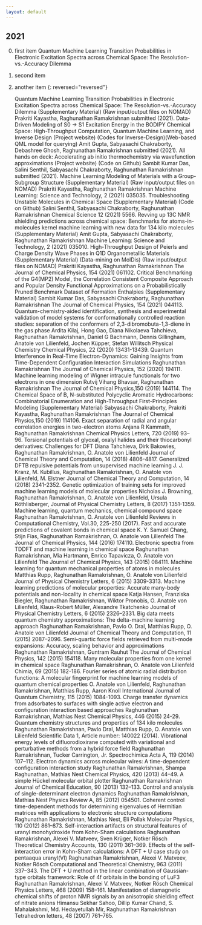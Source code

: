 ```yaml
---
layout: default
---
```


## 2021

0. first item Quantum Machine Learning Transition Probabilities in Electronic Excitation Spectra across Chemical Space: The Resolution-vs.-Accuracy Dilemma
0. second item
0. another item
{: reversed="reversed"}

    Quantum Machine Learning Transition Probabilities in Electronic Excitation Spectra across Chemical Space: The Resolution-vs.-Accuracy Dilemma (Supplementary Material) (Raw input/output files on NOMAD)
    Prakriti Kayastha, Raghunathan Ramakrishnan
    submitted (2021).
    Data-Driven Modeling of S0 -> S1 Excitation Energy in the BODIPY Chemical Space: High-Throughput Computation, Quantum Machine Learning, and Inverse Design (Project website) (Codes for Inverse-Design)(Web-based QML model for querying)
    Amit Gupta, Sabyasachi Chakraborty, Debashree Ghosh, Raghunathan Ramakrishnan
    submitted (2021).
    All hands on deck: Accelerating ab initio thermochemistry via wavefunction approximations (Project website) (Code on Github)
    Sambit Kumar Das, Salini Senthil, Sabyasachi Chakraborty, Raghunathan Ramakrishnan
    submitted (2021).
    Machine Learning Modeling of Materials with a Group-Subgroup Structure (Supplementary Material) (Raw input/output files on NOMAD)
    Prakriti Kayastha, Raghunathan Ramakrishnan
    Machine Learning: Science and Technology, 2 (2021) 035035.
    Troubleshooting Unstable Molecules in Chemical Space (Supplementary Material) (Code on Github)
    Salini Senthil, Sabyasachi Chakraborty, Raghunathan Ramakrishnan
    Chemical Science 12 (2021) 5566.
    Revving up 13C NMR shielding predictions across chemical space: Benchmarks for atoms-in-molecules kernel machine learning with new data for 134 kilo molecules (Supplementary Material)
    Amit Gupta, Sabyasachi Chakraborty, Raghunathan Ramakrishnan
    Machine Learning: Science and Technology, 2 (2021) 035010.
    High-Throughput Design of Peierls and Charge Density Wave Phases in Q1D Organometallic Materials (Supplementary Material) (Data-mining on MolDis) (Raw input/output files on NOMAD)
    Prakriti Kayastha, Raghunathan Ramakrishnan
    The Journal of Chemical Physics, 154 (2021) 061102.
    Critical Benchmarking of the G4(MP2) Model, the Correlation Consistent Composite Approach and Popular Density Functional Approximations on a Probabilistically Pruned Benchmark Dataset of Formation Enthalpies (Supplementary Material)
    Sambit Kumar Das, Sabyasachi Chakraborty, Raghunathan Ramakrishnan
    The Journal of Chemical Physics, 154 (2021) 044113.
    Quantum-chemistry-aided identification, synthesis and experimental validation of model systems for conformationally controlled reaction studies: separation of the conformers of 2,3-dibromobuta-1,3-diene in the gas phase
    Ardita Kilaj, Hong Gao, Diana Nikolaeva Tahchieva, Raghunathan Ramakrishnan, Daniel G Bachmann, Dennis Gillingham, Anatole von Lilienfeld, Jochen Küpper, Stefan Willitsch
    Physical Chemistry Chemical Physics, 22 (2020) 13431-13439.
    Quantum Interference in Real-Time Electron-Dynamics: Gaining Insights from Time-Dependent Configuration Interaction Simulations
    Raghunathan Ramakrishnan
    The Journal of Chemical Physics, 152 (2020) 194111.
    Machine learning modeling of Wigner intracule functionals for two electrons in one dimension
    Rutvij Vihang Bhavsar, Raghunathan Ramakrishnan
    The Journal of Chemical Physics,150 (2019) 144114.
    The Chemical Space of B, N-substituted Polycyclic Aromatic Hydrocarbons: Combinatorial Enumeration and High-Throughput First-Principles Modeling (Supplementary Material)
    Sabyasachi Chakraborty, Prakriti Kayastha, Raghunathan Ramakrishnan
    The Journal of Chemical Physics,150 (2019) 114106.
    Exact separation of radial and angular correlation energies in two-electron atoms
    Anjana R Kammath, Raghunathan Ramakrishnan
    Chemical Physics Letters, 720 (2019) 93–96.
    Torsional potentials of glyoxal, oxalyl halides and their thiocarbonyl derivatives: Challenges for DFT
    Diana Tahchieva, Dirk Bakowies, Raghunathan Ramakrishnan, O. Anatole von Lilienfeld
    Journal of Chemical Theory and Computation, 14 (2018) 4806-4817.
    Generalized DFTB repulsive potentials from unsupervised machine learning
    J. J. Kranz, M. Kubillus, Raghunathan Ramakrishnan, O. Anatole von Lilienfeld, M. Elstner
    Journal of Chemical Theory and Computation, 14 (2018) 2341-2352.
    Genetic optimization of training sets for improved machine learning models of molecular properties
    Nicholas J. Browning, Raghunathan Ramakrishnan, O. Anatole von Lilienfeld, Ursula Röthlisberger,
    Journal of Physical Chemistry Letters, 8 (2017) 1351-1359.
    Machine learning, quantum mechanics, chemical compound space
    Raghunathan Ramakrishnan, O. Anatole von Lilienfeld
    Reviews in Computational Chemistry, Vol.30,  225-250 (2017).
    Fast and accurate predictions of covalent bonds in chemical space
    K. Y. Samuel Chang, Stijn Fias, Raghunathan Ramakrishnan, O. Anatole von Lilienfeld
    The Journal of Chemical Physics, 144 (2016) 174110.
    Electronic spectra from TDDFT and machine learning in chemical space
    Raghunathan Ramakrishnan, Mia Hartmann, Enrico Tapavicza, O. Anatole von Lilienfeld
    The Journal of Chemical Physics, 143 (2015) 084111.
    Machine learning for quantum mechanical properties of atoms in molecules
    Matthias Rupp, Raghunathan Ramakrishnan, O. Anatole von Lilienfeld
    Journal of Physical Chemistry Letters, 6 (2015) 3309-3313.
    Machine learning predictions of molecular properties: Accurate many-body potentials and non-locality in chemical space
    Katja Hansen, Franziska Biegler, Raghunathan Ramakrishnan, Wiktor Pronobis, O. Anatole von Lilienfeld, Klaus-Robert Müller, Alexandre Tkatchenko
    Journal of Physical Chemistry Letters, 6 (2015) 2326–2331.
    Big data meets quantum chemistry approximations: The delta-machine learning approach
    Raghunathan Ramakrishnan, Pavlo O. Dral, Matthias Rupp, O. Anatole von Lilienfeld
    Journal of Chemical Theory and Computation, 11 (2015) 2087–2096.
    Semi-quartic force fields retrieved from multi-mode expansions: Accuracy, scaling behavior and approximations
    Raghunathan Ramakrishnan, Guntram Rauhut
    The Journal of Chemical Physics, 142 (2015) 154118.
    Many molecular properties from one kernel in chemical space
    Raghunathan Ramakrishnan, O. Anatole von Lilienfeld
    Chimia, 69 (2015) 182-186.
    Fourier series of atomic radial distribution functions: A molecular fingerprint for machine learning models of quantum chemical properties
    O. Anatole von Lilienfeld, Raghunathan Ramakrishnan, Matthias Rupp, Aaron Knoll
    International Journal of Quantum Chemistry, 115 (2015) 1084-1093.
    Charge transfer dynamics from adsorbates to surfaces with single active electron and configuration interaction based approaches
    Raghunathan Ramakrishnan, Mathias Nest
    Chemical Physics, 446 (2015) 24-29.
    Quantum chemistry structures and properties of 134 kilo molecules
    Raghunathan Ramakrishnan, Pavlo Dral, Matthias Rupp, O. Anatole von Lilienfeld
    Scientific Data 1, Article number: 140022 (2014).
    Vibrational energy levels of difluorodioxirane computed with variational and perturbative methods from a hybrid force field
    Raghunathan Ramakrishnan, Tucker Carrington, Jr.
    Spectrochimica Acta A, 119 (2014) 107–112.
    Electron dynamics across molecular wires: A time-dependent configuration interaction study
    Raghunathan Ramakrishnan, Shampa Raghunathan, Mathias Nest
    Chemical Physics, 420 (2013) 44–49.
    A simple Hückel molecular orbital plotter
    Raghunathan Ramakrishnan
    Journal of Chemical Education, 90 (2013) 132–133.
    Control and analysis of single-determinant electron dynamics
    Raghunathan Ramakrishnan, Mathias Nest
    Physics Review A, 85 (2012) 054501.
    Coherent control time-dependent methods for determining eigenvalues of Hermitian matrices with applications to electronic structure computations
    Raghunathan Ramakrishnan, Mathias Nest, Eli Pollak
    Molecular Physics, 110 (2012) 861–873.
    Self-interaction artifacts on structural features of uranyl monohydroxide from Kohn-Sham calculations
    Raghunathan Ramakrishnan, Alexei V. Matveev, Sven Krüger, Notker Rösch
    Theoretical Chemistry Accounts, 130 (2011) 361–369.
    Effects of the self-interaction error in Kohn-Sham calculations: A DFT + U case study on pentaaqua uranyl(VI)
    Raghunathan Ramakrishnan, Alexei V. Matveev, Notker Rösch
    Computational and Theoretical Chemistry, 963 (2011) 337–343.
    The DFT + U method in the linear combination of Gaussian-type orbitals framework: Role of 4f orbitals in the bonding of LuF3
    Raghunathan Ramakrishnan, Alexei V. Matveev, Notker Rösch
    Chemical Physics Letters, 468 (2009) 158–161.
    Manifestation of diamagnetic chemical shifts of proton NMR signals by an anisotropic shielding effect of nitrate anions
    Himansu Sekhar Sahoo, Dillip Kumar Chand, S. Mahalakshmi, Md. Hedayetullah Mir, Raghunathan Ramakrishnan
    Tetrahedron letters, 48 (2007) 761–765.



